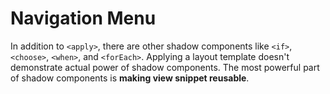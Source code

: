 # Navigation Menu

In addition to `<apply>`, there are other shadow components like `<if>`, `<choose>`, `<when>`, and `<forEach>`. Applying a layout template doesn't demonstrate actual power of shadow components. The most powerful part of shadow components is **making view snippet reusable**.

